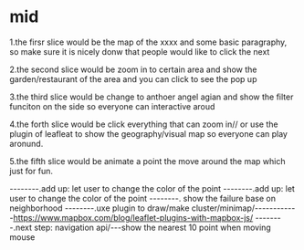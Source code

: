 # mid
1.the firsr slice would be the map of the xxxx and some basic paragraphy, so make sure it is nicely donw that people would like to click the next

2.the second slice would be zoom in to certain area and show the garden/restaurant of the area and you can click to see the pop up

3.the third slice would be change to anthoer angel agian and show the filter funciton on the side so everyone can interactive aroud

4.the forth slice would be click everything that can zoom in// or use the plugin of leafleat to show the geography/visual map so everyone   can play aronund.

5.the fifth slice would be animate a point the move around the map which just for fun.

--------.add up: let user to change the color of the point
--------.add up: let user to change the color of the point
--------. show the failure base on neighborhood
--------.uxe plugin to draw/make cluster/minimap/------------https://www.mapbox.com/blog/leaflet-plugins-with-mapbox-js/
--------.next step: navigation api/---show the nearest 10 point when moving mouse
